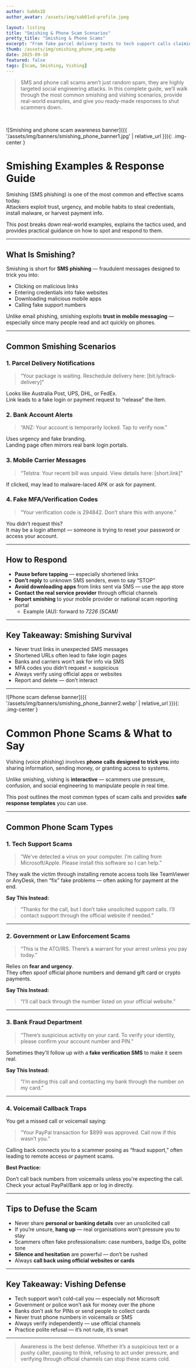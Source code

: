 ```yaml
---
author: Sab0x1D
author_avatar: /assets/img/sab01xd-profile.jpeg

layout: listing
title: "Smishing & Phone Scam Scenarios"
pretty_title: "Smishing & Phone Scams"
excerpt: "From fake parcel delivery texts to tech support calls claiming you’ve got a virus, this guide covers the most common SMS and phone-based scams. Learn how attackers exploit urgency, trust, and fear — and how to respond safely every time."
thumb: /assets/img/smishing_phone_img.webp
date: 2025-09-10
featured: false
tags: [Scam, Smishing, Vishing]
---
```


<blockquote class="featured-quote">
SMS and phone call scams aren’t just random spam, they are highly targeted social engineering attacks. In this complete guide, we’ll walk through the most common smishing and vishing scenarios, provide real-world examples, and give you ready-made responses to shut scammers down.
</blockquote>
<br>

![Smishing and phone scam awareness banner]({{ '/assets/img/banners/smishing_phone_banner1.jpg' | relative_url }}){: .img-center }

# Smishing Examples & Response Guide

Smishing (SMS phishing) is one of the most common and effective scams today.  
Attackers exploit trust, urgency, and mobile habits to steal credentials, install malware, or harvest payment info.

This post breaks down real-world examples, explains the tactics used, and provides practical guidance on how to spot and respond to them.

---

## What Is Smishing?

Smishing is short for **SMS phishing** — fraudulent messages designed to trick you into:

- Clicking on malicious links  
- Entering credentials into fake websites  
- Downloading malicious mobile apps  
- Calling fake support numbers  

Unlike email phishing, smishing exploits **trust in mobile messaging** — especially since many people read and act quickly on phones.

---

## Common Smishing Scenarios

### 1. **Parcel Delivery Notifications**

> “Your package is waiting. Reschedule delivery here: [bit.ly/track-delivery]”

Looks like Australia Post, UPS, DHL, or FedEx.  
Link leads to a fake login or payment request to “release” the item.

### 2. **Bank Account Alerts**

> “ANZ: Your account is temporarily locked. Tap to verify now.”

Uses urgency and fake branding.  
Landing page often mirrors real bank login portals.

### 3. **Mobile Carrier Messages**

> “Telstra: Your recent bill was unpaid. View details here: [short.link]”

If clicked, may lead to malware-laced APK or ask for payment.

### 4. **Fake MFA/Verification Codes**

> “Your verification code is 294842. Don’t share this with anyone.”

You didn’t request this?  
It may be a login attempt — someone is trying to reset your password or access your account.

---

## How to Respond

- **Pause before tapping** — especially shortened links  
- **Don’t reply** to unknown SMS senders, even to say “STOP”  
- **Avoid downloading apps** from links sent via SMS — use the app store  
- **Contact the real service provider** through official channels  
- **Report smishing** to your mobile provider or national scam reporting portal  
  - Example (AU): forward to *7226 (SCAM)*

---

## Key Takeaway: Smishing Survival

- Never trust links in unexpected SMS messages  
- Shortened URLs often lead to fake login pages  
- Banks and carriers won’t ask for info via SMS  
- MFA codes you didn’t request = suspicious  
- Always verify using official apps or websites  
- Report and delete — don’t interact  

---

![Phone scam defense banner]({{ '/assets/img/banners/smishing_phone_banner2.webp' | relative_url }}){: .img-center }

# Common Phone Scams & What to Say

Vishing (voice phishing) involves **phone calls designed to trick you** into sharing information, sending money, or granting access to systems.

Unlike smishing, vishing is **interactive** — scammers use pressure, confusion, and social engineering to manipulate people in real time.

This post outlines the most common types of scam calls and provides **safe response templates** you can use.

---

## Common Phone Scam Types

### 1. **Tech Support Scams**

> “We’ve detected a virus on your computer. I’m calling from Microsoft/Apple. Please install this software so I can help.”

They walk the victim through installing remote access tools like TeamViewer or AnyDesk, then “fix” fake problems — often asking for payment at the end.

**Say This Instead:**

> “Thanks for the call, but I don’t take unsolicited support calls. I’ll contact support through the official website if needed.”

---

### 2. **Government or Law Enforcement Scams**

> “This is the ATO/IRS. There’s a warrant for your arrest unless you pay today.”

Relies on **fear and urgency**.  
They often spoof official phone numbers and demand gift card or crypto payments.

**Say This Instead:**

> “I’ll call back through the number listed on your official website.”

---

### 3. **Bank Fraud Department**

> “There’s suspicious activity on your card. To verify your identity, please confirm your account number and PIN.”

Sometimes they'll follow up with a **fake verification SMS** to make it seem real.

**Say This Instead:**

> “I’m ending this call and contacting my bank through the number on my card.”

---

### 4. **Voicemail Callback Traps**

You get a missed call or voicemail saying:

> “Your PayPal transaction for $899 was approved. Call now if this wasn’t you.”

Calling back connects you to a scammer posing as “fraud support,” often leading to remote access or payment scams.

**Best Practice:**

Don’t call back numbers from voicemails unless you're expecting the call.  
Check your actual PayPal/Bank app or log in directly.

---

## Tips to Defuse the Scam

- Never share **personal or banking details** over an unsolicited call  
- If you’re unsure, **hang up** — real organisations won’t pressure you to stay  
- Scammers often fake professionalism: case numbers, badge IDs, polite tone  
- **Silence and hesitation** are powerful — don’t be rushed  
- Always **call back using official websites or cards**

---

## Key Takeaway: Vishing Defense

- Tech support won’t cold-call you — especially not Microsoft  
- Government or police won’t ask for money over the phone  
- Banks don’t ask for PINs or send people to collect cards  
- Never trust phone numbers in voicemails or SMS  
- Always verify independently — use official channels  
- Practice polite refusal — it’s not rude, it’s smart  

---

<blockquote class="featured-quote">
Awareness is the best defense. Whether it’s a suspicious text or a pushy caller, pausing to think, refusing to act under pressure, and verifying through official channels can stop these scams cold.
</blockquote>
